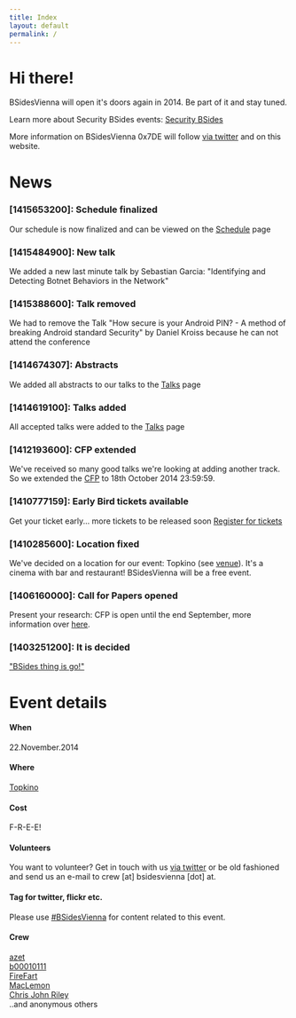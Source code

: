 ```yaml
---
title: Index
layout: default
permalink: /
---
```

# Hi there!
BSidesVienna will open it's doors again in 2014. Be part of it and stay tuned.

Learn more about Security BSides events: [Security BSides](http://www.securitybsides.com/)

More information on BSidesVienna 0x7DE will follow [via twitter](https://twitter.com/BSidesVienna) and on this website.


# News

### [1415653200]: Schedule finalized
Our schedule is now finalized and can be viewed on the [Schedule](schedule/) page

### [1415484900]: New talk
We added a new last minute talk by Sebastian Garcia: "Identifying and Detecting Botnet Behaviors in the Network"

### [1415388600]: Talk removed
We had to remove the Talk "How secure is your Android PIN? - A method of breaking Android standard Security" by Daniel Kroiss because he can not attend the conference

### [1414674307]: Abstracts
We added all abstracts to our talks to the [Talks](talks/) page

### [1414619100]: Talks added
All accepted talks were added to the [Talks](talks/) page

### [1412193600]: CFP extended
We've received so many good talks we're looking at adding another track.
So we extended the [CFP](cfp/) to 18th October 2014 23:59:59.

### [1410777159]: Early Bird tickets available
Get your ticket early... more tickets to be released soon
[Register for tickets](https://www.eventbrite.com/e/bsidesvienna-2014-tickets-1523297223)

### [1410285600]: Location fixed
We've decided on a location for our event: Topkino (see [venue](venue/)).
It's a cinema with bar and restaurant! BSidesVienna will be a free event.

### [1406160000]: Call for Papers opened
Present your research: CFP is open until the end September, more information over [here](cfp/).

### [1403251200]: It is decided
["BSides thing is go!"](https://twitter.com/MacLemon/status/480033272836407297)


# Event details
#### When
22.November.2014

#### Where
[Topkino](venue/)

#### Cost
F-R-E-E!

#### Volunteers
You want to volunteer? Get in touch with us [via twitter](https://twitter.com/BSidesVienna)
or be old fashioned and send us an e-mail to crew [at] bsidesvienna [dot] at.

#### Tag for twitter, flickr etc.
Please use [#BSidesVienna](https://twitter.com/search?q=bsidesvienna) for content related to this event.

#### Crew
[azet](https://twitter.com/a_z_e_t)   
[b00010111](https://twitter.com/b00010111)    
[FireFart](https://twitter.com/_FireFart_)    
[MacLemon](https://twitter.com/MacLemon)    
[Chris John Riley](https://twitter.com/ChrisJohnRiley)  
..and anonymous others
